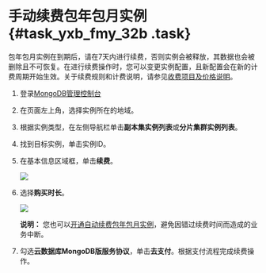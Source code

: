 # 手动续费包年包月实例 {#task_yxb_fmy_32b .task}

包年包月实例在到期后，请在7天内进行续费，否则实例会被释放，其数据也会被删除且不可恢复。在进行续费操作时，您可以变更实例配置，且新配置会在新的计费周期开始生效。关于续费规则和计费说明，请参见[收费项目及价格说明](../../../../../intl.zh-CN/产品定价/收费项目及价格说明.md#)。

1.  登录[MongoDB管理控制台](https://mongodb.console.aliyun.com/#/mongodb/list) 
2.  在页面左上角，选择实例所在的地域。 
3.  根据实例类型，在左侧导航栏单击**副本集实例列表**或**分片集群实例列表**。 
4.  找到目标实例，单击实例ID。 
5.  在基本信息区域框，单击**续费**。 

    ![](http://static-aliyun-doc.oss-cn-hangzhou.aliyuncs.com/assets/img/15358/154754149937258_zh-CN.png)

6.  选择**购买时长**。 

    ![](http://static-aliyun-doc.oss-cn-hangzhou.aliyuncs.com/assets/img/15358/15475414996738_zh-CN.png)

    **说明：** 您也可以[开通自动续费包年包月实例](intl.zh-CN/用户指南/计费管理/开通自动续费包年包月实例.md#)，避免因错过续费时间而造成的业务中断。

7.  勾选**云数据库MongoDB版服务协议**，单击**去支付**。根据支付流程完成续费操作。 

